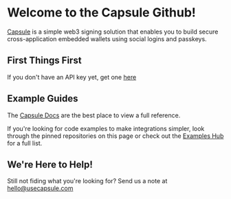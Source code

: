 # Welcome to the Capsule Github!

[Capsule](https://usecapsule.com) is a simple web3 signing solution that enables you to build secure cross-application embedded wallets using social logins and passkeys.

## First Things First

If you don't have an API key yet, get one [here](https://usecapsule.com/beta)

## Example Guides

The [Capsule Docs](https://docs.usecapsule.com) are the best place to view a full reference.

If you're looking for code examples to make integrations simpler, look through the pinned repositories on this page or check out the [Examples Hub](https://docs.usecapsule.com/getting-started/examples) for a full list.

## We're Here to Help!

Still not fiding what you're looking for? Send us a note at hello@usecapsule.com

<!--

**Here are some ideas to get you started:**

🙋‍♀️ A short introduction - what is your organization all about?
🌈 Contribution guidelines - how can the community get involved?
👩‍💻 Useful resources - where can the community find your docs? Is there anything else the community should know?
🍿 Fun facts - what does your team eat for breakfast?
🧙 Remember, you can do mighty things with the power of [Markdown](https://docs.github.com/github/writing-on-github/getting-started-with-writing-and-formatting-on-github/basic-writing-and-formatting-syntax)
-->
